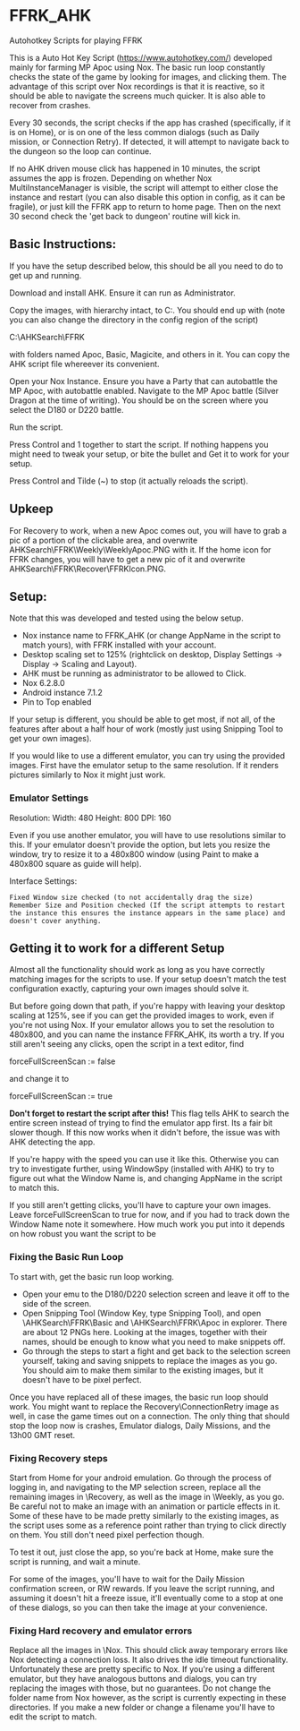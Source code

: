 # FFRK_AHK
Autohotkey Scripts for playing FFRK

This is a Auto Hot Key Script (https://www.autohotkey.com/) developed mainly for farming MP Apoc using Nox. The basic run loop constantly checks the state of the game by looking for images, and clicking them. The advantage of this script over Nox recordings is that it is reactive, so it should be able to navigate the screens much quicker. It is also able to recover from crashes.

Every 30 seconds, the script checks if the app has crashed (specifically, if it is on Home), or is on one of the less common dialogs (such as Daily mission, or Connection Retry). If detected, it will attempt to navigate back to the dungeon so the loop can continue.

If no AHK driven mouse click has happened in 10 minutes, the script assumes the app is frozen. Depending on whether Nox MultiInstanceManager is visible, the script will attempt to either close the instance and restart (you can also disable this option in config, as it can be fragile), or just kill the FFRK app to return to home page. Then on the next 30 second check the 'get back to dungeon' routine will kick in.

## Basic Instructions:
If you have the setup described below, this should be all you need to do to get up and running.

Download and install AHK. Ensure it can run as Administrator.

Copy the images, with hierarchy intact, to C:\. You should end up with (note you can also change the directory in the config region of the script)
  
  C:\AHKSearch\FFRK

with folders named Apoc, Basic, Magicite, and others in it. You can copy the AHK script file whereever its convenient.

Open your Nox Instance. Ensure you have a Party that can autobattle the MP Apoc, with autobattle enabled. Navigate to the MP Apoc battle (Silver Dragon at the time of writing). You should be on the screen where you select the D180 or D220 battle. 

Run the script.

Press Control and 1 together to start the script. If nothing happens you might need to tweak your setup, or bite the bullet and Get it to work for your setup.

Press Control and Tilde (~) to stop (it actually reloads the script).

## Upkeep
For Recovery to work, when a new Apoc comes out, you will have to grab a pic of a portion of the clickable area, and overwrite AHKSearch\FFRK\Weekly\WeeklyApoc.PNG with it. If the home icon for FFRK changes, you will have to get a new pic of it and overwrite AHKSearch\FFRK\Recover\FFRKIcon.PNG.

## Setup:
Note that this was developed and tested using the below setup. 

  * Nox instance name to FFRK_AHK (or change AppName in the script to match yours), with FFRK installed with your account.
  * Desktop scaling set to 125% (rightclick on desktop, Display Settings -> Display -> Scaling and Layout).
  * AHK must be running as administrator to be allowed to Click.
  * Nox 6.2.8.0
  * Android instance 7.1.2
  * Pin to Top enabled


If your setup is different, you should be able to get most, if not all, of the features after about a half hour of work (mostly just using Snipping Tool to get your own images). 

If you would like to use a different emulator, you can try using the provided images. First have the emulator setup to the same resolution. If it renders pictures similarly to Nox it might just work.

### Emulator Settings

Resolution:
  Width: 480		Height: 800		DPI: 160		

Even if you use another emulator, you will have to use resolutions similar to this. If your emulator doesn't provide the option, but lets you resize the window, try to resize it to a 480x800 window (using Paint to make a 480x800 square as guide will help).

Interface Settings:

	Fixed Window size checked (to not accidentally drag the size)
	Remember Size and Position checked (If the script attempts to restart the instance this ensures the instance appears in the same place) and doesn't cover anything.
	
  
## Getting it to work for a different Setup
Almost all the functionality should work as long as you have correctly matching images for the scripts to use. If your setup doesn't match the test configuration exactly, capturing your own images should solve it.

But before going down that path, if you're happy with leaving your desktop scaling at 125%, see if you can get the provided images to work, even if you're not using Nox. If your emulator allows you to set the resolution to 480x800, and you can name the instance FFRK_AHK, its worth a try. If you still aren't seeing any clicks, open the script in a text editor, find 

  forceFullScreenScan := false
 
and change it to
  
  forceFullScreenScan := true
  
**Don't forget to restart the script after this!** This flag tells AHK to search the entire screen instead of trying to find the emulator app first. Its a fair bit slower though. If this now works when it didn't before, the issue was with AHK detecting the app.

If you're happy with the speed you can use it like this. Otherwise you can try to investigate further, using WindowSpy (installed with AHK) to try to figure out what the Window Name is, and changing AppName in the script to match this.

If you still aren't getting clicks, you'll have to capture your own images. Leave forceFullScreenScan to true for now, and if you had to track down the Window Name note it somewhere. How much work you put into it depends on how robust you want the script to be

### Fixing the Basic Run Loop
To start with, get the basic run loop working. 

* Open your emu to the D180/D220 selection screen and leave it off to the side of the screen. 
* Open Snipping Tool (Window Key, type Snipping Tool), and open \AHKSearch\FFRK\Basic and  \AHKSearch\FFRK\Apoc in explorer. There are about 12 PNGs here. Looking at the images, together with their names, should be enough to know what you need to make snippets off.
* Go through the steps to start a fight and get back to the selection screen yourself, taking and saving snippets to replace the images as you go. You should aim to make them similar to the existing images, but it doesn't have to be pixel perfect.

Once you have replaced all of these images, the basic run loop should work. You might want to replace the Recovery\ConnectionRetry image as well, in case the game times out on a connection. The only thing that should stop the loop now is crashes, Emulator dialogs, Daily Missions, and the 13h00 GMT reset.


### Fixing Recovery steps ###
Start from Home for your android emulation. Go through the process of logging in, and navigating to the MP selection screen, replace all the remaining images in \Recovery, as well as the image in \Weekly, as you go. Be careful not to make an image with an animation or particle effects in it. Some of these have to be made pretty similarly to the existing images, as the script uses some as a reference point rather than trying to click directly on them. You still don't need pixel perfection though. 

To test it out, just close the app, so you're back at Home, make sure the script is running, and wait a minute.

For some of the images, you'll have to wait for the Daily Mission confirmation screen, or RW rewards. If you leave the script running, and assuming it doesn't hit a freeze issue, it'll eventually come to a stop at one of these dialogs, so you can then take the image at your convenience.

### Fixing Hard recovery and emulator errors ###
Replace all the images in \Nox. This should click away temporary errors like Nox detecting a connection loss. It also drives the idle timeout functionality. Unfortunately these are pretty specific to Nox. If you're using a different emulator, but they have analogous buttons and dialogs, you can try replacing the images with those, but no guarantees. Do not change the folder name from Nox however, as the script is currently expecting in these directories. If you make a new folder or change a filename you'll have to edit the script to match.

	
